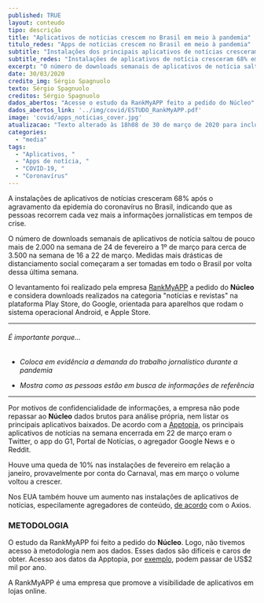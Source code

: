 ```yaml
---
published: TRUE
layout: conteudo
tipo: descrição
title: "Aplicativos de notícias crescem no Brasil em meio à pandemia"
titulo_redes: "Apps de notícias crescem no Brasil em meio à pandemia"
subtitle: "Instalações dos principais aplicativos de notícias cresceram 68% do começo de março até dia 22, de acordo com levantamento da RankMyAPP feito para o Núcleo."
subtitle_redes: "Instalações de aplicativos de notícia cresceram 68% em relação ao começo de março."
excerpt: "O número de downloads semanais de aplicativos de notícia saltou de pouco mais de 2.000 na semana de 24 de fevereiro a 1º de março para cerca de 3.500 na semana de 16 a 22 de março. Medidas mais drásticas de distanciamento social começaram a ser tomadas em todo o Brasil por volta dessa última semana."
date: 30/03/2020
credito_img: Sérgio Spagnuolo
texto: Sérgio Spagnuolo
creditos: Sérgio Spagnuolo
dados_abertos: "Acesse o estudo da RankMyAPP feito a pedido do Núcleo"
dados_abertos_link: '../img/covid/ESTUDO_RankMyAPP.pdf'
image: 'covid/apps_noticias_cover.jpg'
atualizacao: "Texto alterado às 18h08 de 30 de março de 2020 para incluir informação no terceiro parágrafo, relativa à Apple Store."
categories:
  - "media"
tags:
  - "Aplicativos, "
  - "Apps de notícia, "
  - "COVID-19, "
  - "Coronavírus"
---
```


A instalações de aplicativos de notícias cresceram 68% após o agravamento da epidemia do coronavírus no Brasil, indicando que as pessoas recorrem cada vez mais a informações jornalísticas em tempos de crise.

O número de downloads semanais de aplicativos de notícia saltou de pouco mais de 2.000 na semana de 24 de fevereiro a 1º de março para cerca de 3.500 na semana de 16 a 22 de março. Medidas mais drásticas de distanciamento social começaram a ser tomadas em todo o Brasil por volta dessa última semana.

O levantamento foi realizado pela empresa [RankMyAPP](https://www.rankmyapp.com/pt-br/) a pedido do **Núcleo** e considera downloads realizados na categoria "notícias e revistas" na plataforma Play Store, do Google, orientada para aparelhos que rodam o sistema operacional Android, e Apple Store.


---

###### É importante porque...

- *Coloca em evidência a demanda do trabalho jornalístico durante a pandemia*

- *Mostra como as pessoas estão em busca de informações de referência*

---

Por motivos de confidencialidade de informações, a empresa não pode repassar ao **Núcleo** dados brutos para análise própria, nem listar os principais aplicativos baixados. De acordo com a [Apptopia](https://apptopia.com/store-insights/top-charts/google-play/news-magazines/brazil?date=2020-03-22), os principais aplicativos de notícias na semana encerrada em 22 de março eram o Twitter, o app do G1, Portal de Notícias, o agregador Google News e o Reddit.

Houve uma queda de 10% nas instalações de fevereiro em relação a janeiro, provavelmente por conta do Carnaval, mas em março o volume voltou a crescer.

Nos EUA também houve um aumento nas instalações de aplicativos de notícias, especilamente agregadores de conteúdo, [de acordo](https://www.axios.com/newsletters/axios-media-trends-b644854d-8230-4758-bd56-e493913cd9b7.html) com o Axios.


### METODOLOGIA

O estudo da RankMyAPP foi feito a pedido do **Núcleo**. Logo, não tivemos acesso à metodologia nem aos dados. Esses dados são difíceis e caros de obter. Acesso aos datos da Apptopia, por [exemplo](https://apptopia.com/pricing), podem passar de US$2 mil por ano.

A RankMyAPP é uma empresa que promove a visibilidade de aplicativos em lojas online.
